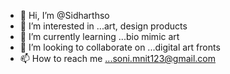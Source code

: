 - 👋 Hi, I’m @Sidharthso
- 👀 I’m interested in ...art, design products
- 🌱 I’m currently learning ...bio mimic art
- 💞️ I’m looking to collaborate on ...digital art fronts
- 📫 How to reach me ...soni.mnit123@gmail.com

<!---
Sidharthso/Sidharthso is a ✨ special ✨ repository because its `README.md` (this file) appears on your GitHub profile.
You can click the Preview link to take a look at your changes.
--->
